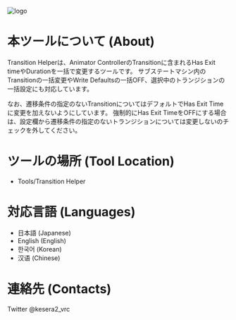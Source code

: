 ![logo](https://github.com/kesera2/TransitionHelper/blob/feature/v2.0.0/Resources/Icon/Logo.png)

# 本ツールについて (About)
Transition Helperは、Animator ControllerのTransitionに含まれるHas Exit timeやDurationを一括で変更するツールです。
サブステートマシン内のTransitionの一括変更やWrite Defaultsの一括OFF、選択中のトランジションの一括設定にも対応しています。

なお、遷移条件の指定のないTransitionについてはデフォルトでHas Exit Timeに変更を加えないようにしています。
強制的にHas Exit TimeをOFFにする場合は、設定欄から遷移条件の指定のないトランジションについては変更しないのチェックを外してください。

# ツールの場所 (Tool Location)
 - Tools/Transition Helper

# 対応言語 (Languages)
 - 日本語  (Japanese)
 - English (English)
 - 한국어  (Korean)
 - 汉语    (Chinese)

# 連絡先 (Contacts)
Twitter @kesera2_vrc
